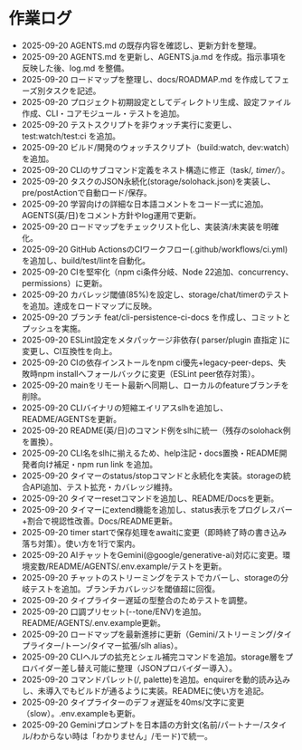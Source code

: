 # 作業ログ
- 2025-09-20 AGENTS.md の既存内容を確認し、更新方針を整理。
- 2025-09-20 AGENTS.md を更新し、AGENTS.ja.md を作成。指示事項を反映した後、log.md を整備。
- 2025-09-20 ロードマップを整理し、docs/ROADMAP.md を作成してフェーズ別タスクを記述。
- 2025-09-20 プロジェクト初期設定としてディレクトリ生成、設定ファイル作成、CLI・コアモジュール・テストを追加。
- 2025-09-20 テストスクリプトを非ウォッチ実行に変更し、test:watch/test:ci を追加。
- 2025-09-20 ビルド/開発のウォッチスクリプト（build:watch, dev:watch）を追加。
- 2025-09-20 CLIのサブコマンド定義をネスト構造に修正（task/*, timer/*）。
- 2025-09-20 タスクのJSON永続化(storage/solohack.json)を実装し、pre/postActionで自動ロード/保存。
- 2025-09-20 学習向けの詳細な日本語コメントをコード一式に追加。AGENTS(英/日)をコメント方針やlog運用で更新。
- 2025-09-20 ロードマップをチェックリスト化し、実装済/未実装を明確化。
- 2025-09-20 GitHub ActionsのCIワークフロー(.github/workflows/ci.yml)を追加し、build/test/lintを自動化。
- 2025-09-20 CIを堅牢化（npm ci条件分岐、Node 22追加、concurrency、permissions）に更新。
- 2025-09-20 カバレッジ閾値(85%)を設定し、storage/chat/timerのテストを追加。達成をロードマップに反映。
- 2025-09-20 ブランチ feat/cli-persistence-ci-docs を作成し、コミットとプッシュを実施。
- 2025-09-20 ESLint設定をメタパッケージ非依存( parser/plugin 直指定 )に変更し、CI互換性を向上。
- 2025-09-20 CIの依存インストールをnpm ci優先+legacy-peer-deps、失敗時npm installへフォールバックに変更（ESLint peer依存対策）。
- 2025-09-20 mainをリモート最新へ同期し、ローカルのfeatureブランチを削除。
- 2025-09-20 CLIバイナリの短縮エイリアスslhを追加し、README/AGENTSを更新。
- 2025-09-20 README(英/日)のコマンド例をslhに統一（残存のsolohack例を置換）。
- 2025-09-20 CLI名をslhに揃えるため、help注記・docs置換・README開発者向け補足・npm run link を追加。
- 2025-09-20 タイマーのstatus/stopコマンドと永続化を実装。storageの統合API追加、テスト拡充・カバレッジ維持。
- 2025-09-20 タイマーresetコマンドを追加し、README/Docsを更新。
- 2025-09-20 タイマーにextend機能を追加し、status表示をプログレスバー+割合で視認性改善。Docs/README更新。
- 2025-09-20 timer startで保存処理をawaitに変更（即時終了時の書き込み落ち対策）。使い方を1行で案内。
- 2025-09-20 AIチャットをGemini(@google/generative-ai)対応に変更。環境変数/README/AGENTS/.env.example/テストを更新。
- 2025-09-20 チャットのストリーミングをテストでカバーし、storageの分岐テストを追加。ブランチカバレッジを閾値超に回復。
- 2025-09-20 タイプライター遅延の型整合のためテストを調整。
- 2025-09-20 口調プリセット(--tone/ENV)を追加。README/AGENTS/.env.example更新。
- 2025-09-20 ロードマップを最新進捗に更新（Gemini/ストリーミング/タイプライター/トーン/タイマー拡張/slh alias）。
- 2025-09-20 CLIヘルプの拡充とシェル補完コマンドを追加。storage層をプロバイダー差し替え可能に整理（JSONプロバイダー導入）。
- 2025-09-20 コマンドパレット(/, palette)を追加。enquirerを動的読み込みし、未導入でもビルドが通るように実装。READMEに使い方を追記。
- 2025-09-20 タイプライターのデフォ遅延を40ms/文字に変更（slow）。.env.exampleも更新。
- 2025-09-20 Geminiプロンプトを日本語の方針文(名前/パートナー/スタイル/わからない時は「わかりません」/モード)で統一。
